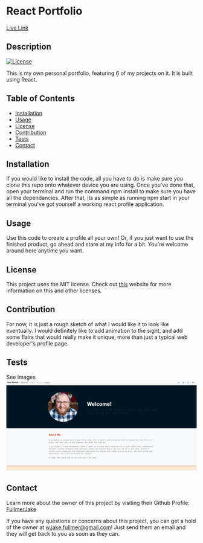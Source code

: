 
  # React Portfolio
  <a href='https://fullmerjake.github.io/react-portfolio/'>Live Link </a>

  ## Description
  [![License](https://img.shields.io/badge/License-MIT-<Green>.svg)](https://shields.io/)

  This is my own personal portfolio, featuring 6 of my projects on it. It is built using React. 

  ## Table of Contents
  * [Installation](#installation)
  * [Usage](#usage)
  * [License](#license)
  * [Contribution](#contribution)
  * [Tests](#tests)
  * [Contact](#contact)

  ## Installation
  If you would like to install the code, all you have to do is make sure you clone this repo onto whatever device you are using. Once you've done that, open your terminal and run the command npm install to make sure you have all the dependancies. After that, its as simple as running npm start in your terminal you've got yourself a working react profile application. 

  ## Usage
  Use this code to create a profile all your own! Or, if you just want to use the finished product, go ahead and stare at my info for a bit. You're welcome around here anytime you want. 

  ## License
  This project uses the MIT license. Check out <a href="https://choosealicense.com">this</a> website for more information on this and other licenses. 

  ## Contribution
  For now, it is just a rough sketch of what I would like it to look like eventually. I would definitely like to add animation to the sight, and add some flairs that would really make it unique, more than just a typical web developer's profile page.  

  ## Tests
  See Images
  ![Image1](./PortfolioScreenshot.png)
  
  ## Contact
  Learn more about the owner of this project by visiting their Github Profile: <a href=https://github.com/FullmerJake>FullmerJake</a>

  If you have any questions or concerns about this project, you can get a hold of the owner at w.jake.fullmer@gmail.com! Just send them an email and they will get back to you as soon as they can. 

  